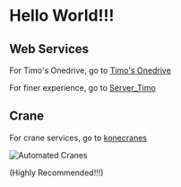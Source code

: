 # Hello World!!!

## Web Services

For Timo's Onedrive, go to [Timo's Onedrive](https://onedrive-vercel-index-5991lwsec-timozhou1024.vercel.app)

For finer experience, go to [Server_Timo](https://sharelist-timo.herokuapp.com)

## Crane

For crane services, go to [konecranes](https://www.konecranes.com)

![Automated Cranes](https://www.konecranes.com/sites/default/files/styles/max_1300x1300/public/gallery/konecranes_steel_ruukki_steel_factory_600x400_0_1.jpg?itok=Lvk4WgxA)

(Highly Recommended!!!)

